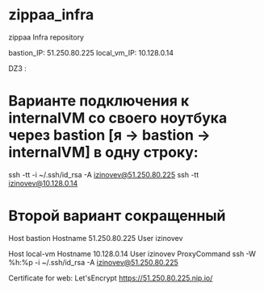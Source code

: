 # zippaa_infra
zippaa Infra repository

bastion_IP: 51.250.80.225
local_vm_IP: 10.128.0.14


DZ3 :
# Варианте подключения к internalVM со своего ноутбука через bastion [я -> bastion -> internalVM] в одну строку:
ssh -tt -i ~/.ssh/id_rsa -A izinovev@51.250.80.225 ssh -tt izinovev@10.128.0.14

# Второй вариант сокращенный
Host bastion
  Hostname 51.250.80.225
  User izinovev

Host local-vm
  Hostname 10.128.0.14
  User izinovev
  ProxyCommand ssh -W %h:%p -i ~/.ssh/id_rsa -A izinovev@51.250.80.225


Certificate for web: Let'sEncrypt
https://51.250.80.225.nip.io/
